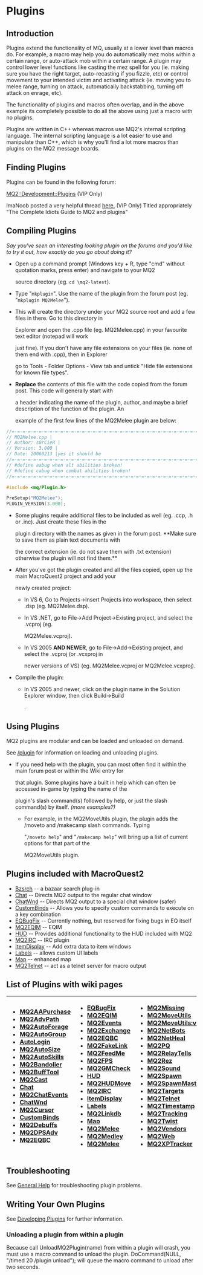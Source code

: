 # Plugins

## Introduction

Plugins extend the functionality of MQ, usually at a lower level than macros do. For example, a macro may help you do automatically mez mobs within a certain range, or auto-attack mob within a certain range. A plugin may control lower level functions like casting the mez spell for you (ie. making sure you have the right target, auto-recasting if you fizzle, etc\) or control movement to your intended victim and activating attack \(ie. moving you to melee range, turning on attack, automatically backstabbing, turning off attack on enrage, etc).

The functionality of plugins and macros often overlap, and in the above example its completely possible to do all the above using just a macro with no plugins.

Plugins are written in C++ whereas macros use MQ2's internal scripting language. The internal scripting language is a lot easier to use and manipulate than C++, which is why you'll find a lot more macros than plugins on the MQ2 message boards.

## Finding Plugins

Plugins can be found in the following forum:

[MQ2::Development::Plugins](https://macroquest2.com/phpBB3/viewforum.php?f=31) (VIP Only)

ImaNoob posted a very helpful thread [here.](https://macroquest2.com/phpBB3/viewtopic.php?f=31&t=6310) (VIP Only) Titled appropriately "The Complete Idiots Guide to MQ2 and plugins"

## Compiling Plugins

_Say you've seen an interesting looking plugin on the forums and you'd like to try it out, how exactly do you go about doing it?_

* Open up a command prompt (Windows key + R, type "cmd" without quotation marks, press enter) and navigate to your MQ2

  source directory (eg. `cd \mq2-latest`).

* Type "`mkplugin`". Use the name of the plugin from the forum post (eg. "`mkplugin MQ2Melee`").
* This will create the directory under your MQ2 source root and add a few files in there. Go to this directory in

  Explorer and open the .cpp file (eg. MQ2Melee.cpp) in your favourite text editor \(notepad will work

  just fine\). If you don't have any file extensions on your files (ie. none of them end with .cpp), then in Explorer

  go to Tools - Folder Options - View tab and untick "Hide file extensions for known file types".

* **Replace** the contents of this file with the code copied from the forum post. This code will generally start with

  a header indicating the name of the plugin, author, and maybe a brief description of the function of the plugin. An

  example of the first few lines of the MQ2Melee plugin are below:

```c++
//=-=-=-=-=-=-=-=-=-=-=-=-=-=-=-=-=-=-=-=-=-=-=-=-=-=-=-=-=-=-=-=-=-=-=-=-=//
// MQ2Melee.cpp |
// Author: s0rCieR |
// Version: 3.000 |
// Date: 20060213 |yes it should be
//=-=-=-=-=-=-=-=-=-=-=-=-=-=-=-=-=-=-=-=-=-=-=-=-=-=-=-=-=-=-=-=-=-=-=-=-=//
// #define aabug when alt abilities broken!
// #define cabug when combat abilities broken!
//=-=-=-=-=-=-=-=-=-=-=-=-=-=-=-=-=-=-=-=-=-=-=-=-=-=-=-=-=-=-=-=-=-=-=-=-=//

#include <mq/Plugin.h>

PreSetup("MQ2Melee");
PLUGIN_VERSION(3.000);
```

* Some plugins require additional files to be included as well (eg. .ccp, .h or .inc). Just create these files in the

  plugin directory with the names as given in the forum post. \*\*Make sure to save them as plain text documents with

  the correct extension (ie. do not save them with .txt extension) otherwise the plugin will not find them.\*\*

* After you've got the plugin created and all the files copied, open up the main MacroQuest2 project and add your

  newly created project:

  * In VS 6, Go to Projects-&gt;Insert Projects into workspace, then select .dsp (eg. MQ2Melee.dsp).
  * In VS .NET, go to File-&gt;Add Project-&gt;Existing project, and select the .vcproj \(eg.

    MQ2Melee.vcproj\).

  * In VS 2005 **AND NEWER**, go to File-&gt;Add-&gt;Existing project, and select the .vcproj \(or .vcxproj in

    newer versions of VS} (eg. MQ2Melee.vcproj or MQ2Melee.vcxproj).

* Compile the plugin:
  * In VS 2005 and newer, click on the plugin name in the Solution Explorer window, then click Build-&gt;Build

    .

## Using Plugins

MQ2 plugins are modular and can be loaded and unloaded on demand.

See [/plugin](../reference/commands/plugin.md) for information on loading and unloading plugins.

* If you need help with the plugin, you can most often find it within the main forum post or within the Wiki entry for

  that plugin. Some plugins have a built in help which can often be accessed in-game by typing the name of the

  plugin's slash command(s\) followed by help, or just the slash command\(s\) by itself. _\(more examples?)_

  * For example, in the MQ2MoveUtils plugin, the plugin adds the /moveto and /makecamp slash commands. Typing

    "`/moveto help`" and "`/makecamp help`" will bring up a list of current options for that part of the

    MQ2MoveUtils plugin.

## Plugins included with MacroQuest2

* [Bzsrch](../plugins/core-plugins/bzsrch/) -- a bazaar search plug-in
* [Chat](../plugins/core-plugins/chat/) -- Directs MQ2 output to the regular chat window
* [ChatWnd](../plugins/core-plugins/chatwnd/) -- Directs MQ2 output to a special chat window (safer)
* [CustomBinds](../plugins/core-plugins/custombinds/) -- Allows you to specify custom commands to execute on a key combination
* [EQBugFix](../plugins/core-plugins/eqbugfix/) -- Currently nothing, but reserved for fixing bugs in EQ itself
* [MQ2EQIM](../plugins/discontinued/mq2eqim/) -- EQIM
* [HUD](../plugins/core-plugins/hud/) -- Provides additional functionality to the HUD included with MQ2
* [MQ2IRC](../plugins/discontinued/mq2irc/) -- IRC plugin
* [ItemDisplay](../plugins/core-plugins/itemdisplay/) -- Add extra data to item windows
* [Labels](../plugins/core-plugins/labels/) -- allows custom UI labels
* [Map](../plugins/core-plugins/map/) -- enhanced map
* [MQ2Telnet](../plugins/discontinued/mq2telnet/) -- act as a telnet server for macro output

## List of Plugins with wiki pages

<table>
  <thead>
    <tr>
      <th style="text-align:left">
        <ul>
          <li><a href="../plugins/community-plugins/mq2aapurchase/">MQ2AAPurchase</a>
          </li>
          <li><a href="../plugins/community-plugins/mq2advpath/">MQ2AdvPath</a>
          </li>
          <li><a href="../plugins/community-plugins/mq2autoforage/">MQ2AutoForage</a>
          </li>
          <li><a href="../plugins/community-plugins/mq2autogroup/">MQ2AutoGroup</a>
          </li>
          <li><a href="../plugins/core-plugins/autologin/">AutoLogin</a>
          </li>
          <li><a href="../plugins/community-plugins/mq2autosize/">MQ2AutoSize</a>
          </li>
          <li><a href="../plugins/community-plugins/mq2autoskills/">MQ2AutoSkills</a>
          </li>
          <li><a href="../plugins/community-plugins/mq2bandolier/">MQ2Bandolier</a>
          </li>
          <li><a href="../plugins/community-plugins/mq2bufftool/">MQ2BuffTool</a>
          </li>
          <li><a href="../plugins/community-plugins/mq2cast/">MQ2Cast</a>
          </li>
          <li><a href="../plugins/core-plugins/chat/">Chat</a>
          </li>
          <li><a href="../plugins/community-plugins/mq2chatevents/">MQ2ChatEvents</a>
          </li>
          <li><a href="../plugins/core-plugins/chatwnd/">ChatWnd</a>
          </li>
          <li><a href="../plugins/community-plugins/mq2cursor/">MQ2Cursor</a>
          </li>
          <li><a href="../plugins/core-plugins/custombinds/">CustomBinds</a>
          </li>
          <li><a href="../plugins/community-plugins/mq2debuffs/">MQ2Debuffs</a>
          </li>
          <li><a href="../plugins/community-plugins/mq2dpsadv/">MQ2DPSAdv</a>
          </li>
          <li><a href="../plugins/community-plugins/mq2eqbc/">MQ2EQBC</a>
          </li>
        </ul>
      </th>
      <th style="text-align:left">
        <ul>
          <li><a href="../plugins/core-plugins/eqbugfix/">EQBugFix</a>
          </li>
          <li><a href="../plugins/discontinued/mq2eqim/">MQ2EQIM</a>
          </li>
          <li><a href="../plugins/community-plugins/mq2events/">MQ2Events</a>
          </li>
          <li><a href="../plugins/community-plugins/mq2exchange/">MQ2Exchange</a>
          </li>
          <li><a href="../plugins/community-plugins/mq2eqbc/">MQ2EQBC</a>
          </li>
          <li><a href="../plugins/community-plugins/mq2fakelink/">MQ2FakeLink</a>
          </li>
          <li><a href="../plugins/community-plugins/mq2feedme/">MQ2FeedMe</a>
          </li>
          <li><a href="../plugins/discontinued/mq2fps/">MQ2FPS</a>
          </li>
          <li><a href="../plugins/community-plugins/mq2gmcheck/">MQ2GMCheck</a>
          </li>
          <li><a href="../plugins/core-plugins/hud/">HUD</a>
          </li>
          <li><a href="../plugins/community-plugins/mq2hudmove/">MQ2HUDMove</a>
          </li>
          <li><a href="../plugins/discontinued/mq2irc/">MQ2IRC</a>
          </li>
          <li><a href="../plugins/core-plugins/itemdisplay/">ItemDisplay</a>
          </li>
          <li><a href="../plugins/core-plugins/labels/">Labels</a>
          </li>
          <li><a href="../plugins/community-plugins/mq2linkdb/">MQ2Linkdb</a>
          </li>
          <li><a href="../plugins/core-plugins/map/">Map</a>
          </li>
          <li><a href="../plugins/community-plugins/mq2melee/">MQ2Melee</a>
          </li>
          <li><a href="../plugins/community-plugins/mq2medley/">MQ2Medley</a>
          </li>
          <li><a href="../plugins/community-plugins/mq2melee/">MQ2Melee</a>
          </li>
        </ul>
      </th>
      <th style="text-align:left">
        <ul>
          <li><a href="../plugins/community-plugins/mq2missing/">MQ2Missing</a>
          </li>
          <li><a href="../plugins/community-plugins/mq2moveutils/">MQ2MoveUtils</a>
          </li>
          <li><a href="../plugins/community-plugins/mq2moveutils/mq2moveutils-v11-faq/">MQ2MoveUtils:v11</a>
          </li>
          <li><a href="../plugins/community-plugins/mq2netbots/">MQ2NetBots</a>
          </li>
          <li><a href="../plugins/community-plugins/mq2netheal/">MQ2NetHeal</a>
          </li>
          <li><a href="../plugins/community-plugins/mq2pq/">MQ2PQ</a>
          </li>
          <li><a href="../plugins/community-plugins/mq2relaytells/">MQ2RelayTells</a>
          </li>
          <li><a href="../plugins/community-plugins/mq2rez/">MQ2Rez</a>
          </li>
          <li><a href="../plugins/community-plugins/mq2sound/">MQ2Sound</a>
          </li>
          <li><a href="../plugins/community-plugins/mq2spawn/">MQ2Spawn</a>
          </li>
          <li><a href="../plugins/community-plugins/mq2spawnmaster/">MQ2SpawnMaster</a>
          </li>
          <li><a href="../plugins/community-plugins/mq2targets/">MQ2Targets</a>
          </li>
          <li><a href="../plugins/discontinued/mq2telnet/">MQ2Telnet</a>
          </li>
          <li><a href="../plugins/community-plugins/mq2timestamp/">MQ2Timestamp</a>
          </li>
          <li><a href="../plugins/community-plugins/mq2tracking/">MQ2Tracking</a>
          </li>
          <li><a href="../plugins/community-plugins/mq2twist/">MQ2Twist</a>
          </li>
          <li><a href="../plugins/community-plugins/mq2vendors/">MQ2Vendors</a>
          </li>
          <li><a href="../plugins/discontinued/mq2web/">MQ2Web</a>
          </li>
          <li><a href="../plugins/community-plugins/mq2xptracker/">MQ2XPTracker</a>
          </li>
        </ul>
      </th>
    </tr>
  </thead>
  <tbody></tbody>
</table>

## Troubleshooting

See [General Help](./general-help.md) for troubleshooting plugin problems.

## Writing Your Own Plugins

See [Developing Plugins](./developing/) for further information.

### Unloading a plugin from within a plugin

Because call UnloadMQ2Plugin(name\) from within a plugin will crash, you must use a macro command to unload the plugin. DoCommand\(NULL, "/timed 20 /plugin unload"); will queue the macro command to unload after two seconds.

